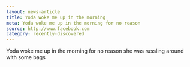 ```yaml
---
layout: news-article
title: Yoda woke me up in the morning
meta: Yoda woke me up in the morning for no reason
source: http://www.facebook.com
category: recently-discovered
---
```


Yoda woke me up in the morning for no reason she was russling around with some bags